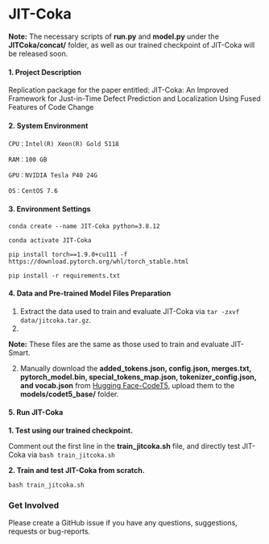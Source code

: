 # JIT-Coka

**Note:** The necessary scripts of **run.py** and **model.py** under the **JITCoka/concat/** folder, as well as our trained checkpoint of JIT-Coka will be released soon.

#### 1. Project Description
Replication package for the paper entitled: JIT-Coka: An Improved Framework for Just-in-Time Defect Prediction and Localization Using Fused Features of Code Change


#### 2. System Environment
    CPU：Intel(R) Xeon(R) Gold 5118
    
    RAM：100 GB 
    
    GPU：NVIDIA Tesla P40 24G
    
    OS：CentOS 7.6


#### 3. Environment Settings
```conda create --name JIT-Coka python=3.8.12```

```conda activate JIT-Coka```

```pip install torch==1.9.0+cu111 -f https://download.pytorch.org/whl/torch_stable.html```

```pip install -r requirements.txt```


#### 4. Data and Pre-trained Model Files Preparation
1. Extract the data used to train and evaluate JIT-Coka via ```tar -zxvf data/jitcoka.tar.gz```.
2. 
**Note:** These files are the same as those used to train and evaluate JIT-Smart.


2. Manually download the **added_tokens.json, config.json, merges.txt, pytorch_model.bin, special_tokens_map.json, tokenizer_config.json, and vocab.json** from [Hugging Face-CodeT5](https://huggingface.co/Salesforce/codet5-base/tree/main), upload them to the **models/codet5_base/** folder.


#### 5. Run JIT-Coka
**1. Test using our trained checkpoint.**

Comment out the first line in the **train_jitcoka.sh** file, and directly test JIT-Coka via ```bash train_jitcoka.sh```

**2. Train and test JIT-Coka from scratch.**

```bash train_jitcoka.sh```


### Get Involved
Please create a GitHub issue if you have any questions, suggestions, requests or bug-reports.